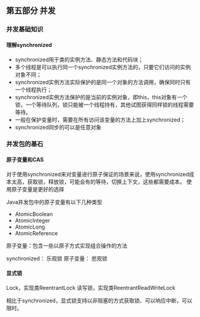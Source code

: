 ## 第五部分 并发

### 并发基础知识
#### 理解synchronized
* synchronized用于类的实例方法、静态方法和代码块；
* 多个线程是可以执行同一个synchronized实例方法的，只要它们访问的实例对象不同；
* synchronized实例方法实际保护的是同一个对象的方法调用，确保同时只有一个线程执行；
* synchronized实例方法保护的是当前的实例对象，即this，this对象有一个锁，一个等待队列，锁只能被一个线程持有，其他试图获得同样锁的线程需要等待。
* 一般在保护变量时，需要在所有访问该变量的方法上加上synchronized；
* synchronized同步的可以是任意对象

### 并发包的基石
#### 原子变量和CAS
对于使用synchronized来对变量进行原子保证的场景来说，使用synchronized成本太高，获取锁，释放锁，可能会有的等待，切换上下文，这些都需要成本。
使用原子变量是更好的选择

Java并发包中的原子变量有以下几种类型
* AtomicBoolean
* AtomicInteger
* AtomicLong
* AtomicReference

原子变量：包含一些以原子方式实现组合操作的方法

synchronized： 乐观锁
原子变量： 悲观锁

#### 显式锁

Lock，实现类ReentrantLock
读写锁，实现类ReentrantReadWriteLock

相比于synchronized，显式锁支持以非阻塞的方式获取锁、可以响应中断，可以限时。
